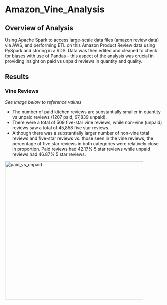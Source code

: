 # Amazon_Vine_Analysis
## Overview of Analysis 
Using Apache Spark to access large-scale data files (amazon review data) via AWS, and performing ETL on this Amazon Product Review data using PySpark and storing in a RDS. Data was then edited and cleaned to check for biases with use of Pandas - this aspect of the analysis was crucial in providing insight on paid vs unpaid reviews in quantity and quality.

## Results
### Vine Reviews 
*See image below to reference values*
- The number of paid kitchen reviews are substantially smaller in quantity vs unpaid reviews (1207 paid, 97,839 unpaid).
- There were a total of 509 five-star vine reviews, while non-vine (unpaid) reviews saw a total of 45,858 five star reviews.
- Although there was a substantially larger number of non-vine total reviews and five-star reviews vs. those seen in the vine reviews, the percentage of five star reviews in both categories were relatively close in proportion. Paid reviews had 42.17% 5 star reviews while unpaid reviews had 46.87% 5 star reviews. 

<img width="442" alt="paid_vs_unpaid" src="https://user-images.githubusercontent.com/79600550/122697098-9bcbc880-d212-11eb-94d5-6cda69b0b5af.png">
